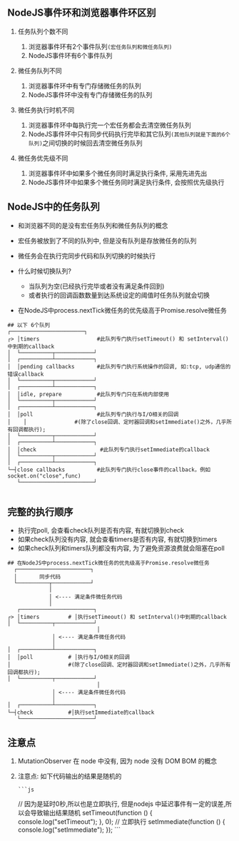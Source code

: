 ## NodeJS事件环和浏览器事件环区别

1. 任务队列个数不同
   1. 浏览器事件环有2个事件队列`(宏任务队列和微任务队列)`
   2. NodeJS事件环有6个事件队列

2. 微任务队列不同
   1. 浏览器事件环中有专门存储微任务的队列
   2. NodeJS事件环中没有专门存储微任务的队列

3. 微任务执行时机不同
   1. 浏览器事件环中每执行完一个宏任务都会去清空微任务队列
   2. NodeJS事件环中只有同步代码执行完毕和其它队列`(其他队列就是下面的6个队列)`之间切换的时候回去清空微任务队列

4. 微任务优先级不同
   1. 浏览器事件环中如果多个微任务同时满足执行条件, 采用先进先出
   2. NodeJS事件环中如果多个微任务同时满足执行条件, 会按照优先级执行



## NodeJS中的任务队列

- 和浏览器不同的是没有宏任务队列和微任务队列的概念
- 宏任务被放到了不同的队列中, 但是没有队列是存放微任务的队列
- 微任务会在执行完同步代码和队列切换的时候执行

- 什么时候切换队列?
  - 当队列为空(已经执行完毕或者没有满足条件回到)
  - 或者执行的回调函数数量到达系统设定的阈值时任务队列就会切换
- 在NodeJS中process.nextTick微任务的优先级高于Promise.resolve微任务

```shell
## 以下 6个队列
┌───────────────────────┐
┌> │timers           		#此队列专门执行setTimeout() 和 setInterval()中到期的callback
│  └──────────┬────────────┘
│  ┌──────────┴────────────┐
│  │pending callbacks	 	#此队列专门执行系统操作的回调, 如:tcp, udp通信的错误callback
│  └──────────┬────────────┘
│  ┌──────────┴────────────┐
│  │idle, prepare   		#此队列专门只在系统内部使用
│  └──────────┬────────────┘
│  ┌──────────┴────────────┐
│  │poll           			#此队列专门执行与I/O相关的回调
│	 │               #(除了close回调、定时器回调和setImmediate()之外，几乎所有回调都执行);
│  └──────────┬────────────┘
│  ┌──────────┴────────────┐
│  │check          			 #此队列专门执行setImmediate的callback
│  └──────────┬────────────┘
│  ┌──────────┴────────────┐
└─┤close callbacks 			#此队列专门执行close事件的callback，例如socket.on("close",func)
   └───────────────────────┘
   

```



## 完整的执行顺序

- 执行完poll, 会查看check队列是否有内容, 有就切换到check
- 如果check队列没有内容, 就会查看timers是否有内容, 有就切换到timers
- 如果check队列和timers队列都没有内容, 为了避免资源浪费就会阻塞在poll

```shell
## 在NodeJS中process.nextTick微任务的优先级高于Promise.resolve微任务
  ┌───────────────────────┐
  │       同步代码
  └──────────┬────────────┘
             │
             │ <---- 满足条件微任务代码
             │
   ┌───────────────────────┐
┌> │timers         # │执行setTimeout() 和 setInterval()中到期的callback
│  └──────────┬────────────┘
							│
              │ <---- 满足条件微任务代码
              │
│  ┌──────────┴────────────┐
│  │poll           # │执行与I/O相关的回调
│                  #(除了close回调、定时器回调和setImmediate()之外，几乎所有回调都执行);
│  └──────────┬────────────┘
							│
              │ <---- 满足条件微任务代码
              │
│  ┌──────────┴────────────┐
└─┤check           #│执行setImmediate的callback
   └───────────────────────┘
```



## 注意点

1. MutationObserver 在 node 中没有, 因为 node 没有 DOM BOM 的概念

2. 注意点: 如下代码输出的结果是随机的

       ```js
   // 因为是延时0秒,所以也是立即执行, 但是nodejs 中延迟事件有一定的误差,所以会导致输出结果随机
   setTimeout(function () {
       console.log("setTimeout");
   }, 0);
   // 立即执行
   setImmediate(function () {
       console.log("setImmediate");
   });
       ```

   